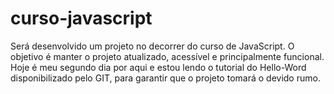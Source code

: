 # curso-javascript
Será desenvolvido um projeto no decorrer do curso de JavaScript. O objetivo é manter o projeto atualizado, acessível e principalmente funcional.
Hoje é meu segundo dia por aqui e estou lendo o tutorial do Hello-Word disponibilizado pelo GIT, para garantir que o projeto tomará o devido rumo. 
